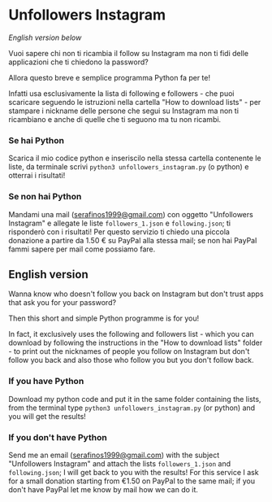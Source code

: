 # Unfollowers Instagram
*English version below*

Vuoi sapere chi non ti ricambia il follow su Instagram ma non ti fidi delle applicazioni che ti chiedono la password?

Allora questo breve e semplice programma Python fa per te!

Infatti usa esclusivamente la lista di following e followers - che puoi scaricare seguendo le istruzioni nella cartella "How to download lists" - per stampare i nickname delle persone che segui su Instagram ma non ti ricambiano e anche di quelle che ti seguono ma tu non ricambi.

### Se hai Python
Scarica il mio codice python e inseriscilo nella stessa cartella contenente le liste, da terminale scrivi `python3 unfollowers_instagram.py` (o python) e otterrai i risultati!

### Se non hai Python
Mandami una mail (serafinos1999@gmail.com) con oggetto "Unfollowers Instagram" e allegate le liste `followers_1.json` e `following.json`; ti risponderò con i risultati! Per questo servizio ti chiedo una piccola donazione a partire da 1.50 € su PayPal alla stessa mail; se non hai PayPal fammi sapere per mail come possiamo fare.

## English version
Wanna know who doesn't follow you back on Instagram but don't trust apps that ask you for your password?

Then this short and simple Python programme is for you!

In fact, it exclusively uses the following and followers list - which you can download by following the instructions in the "How to download lists" folder - to print out the nicknames of people you follow on Instagram but don't follow you back and also those who follow you but you don't follow back.

### If you have Python
Download my python code and put it in the same folder containing the lists, from the terminal type `python3 unfollowers_instagram.py` (or python) and you will get the results!

### If you don't have Python
Send me an email (serafinos1999@gmail.com) with the subject "Unfollowers Instagram" and attach the lists `followers_1.json` and `following.json`; I will get back to you with the results! For this service I ask for a small donation starting from €1.50 on PayPal to the same mail; if you don't have PayPal let me know by mail how we can do it.

